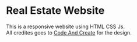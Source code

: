 # Real Estate Website

This is a responsive website using HTML CSS Js.<br>
All credites goes to <a href="https://www.youtube.com/channel/UCtOmmC3Z8WSn45VgTAKBHhA">Code And Create</a> for the design. 
